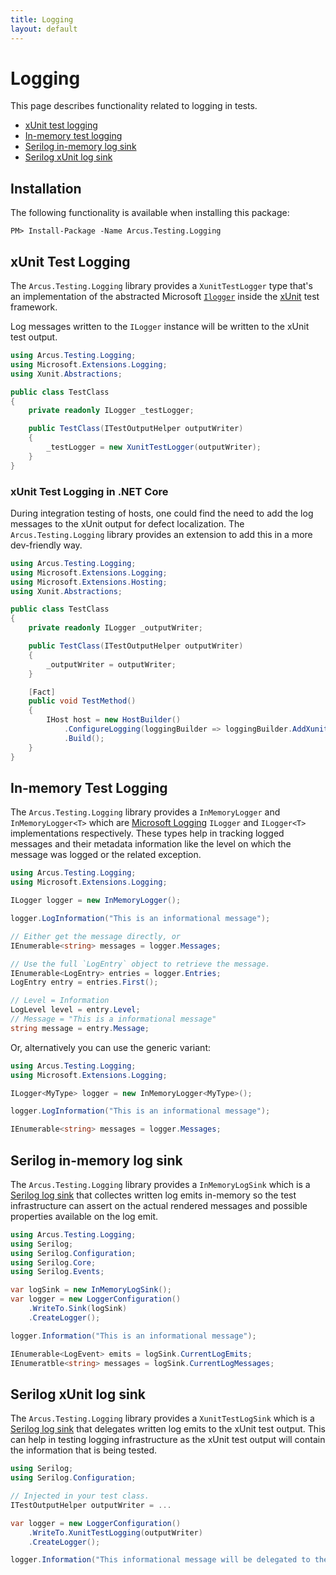 ```yaml
---
title: Logging
layout: default
---
```


# Logging

This page describes functionality related to logging in tests.

- [xUnit test logging](#xunit-test-logging)
- [In-memory test logging](#in-memory-test-logging)
- [Serilog in-memory log sink](#serilog-in-memory-log-sink)
- [Serilog xUnit log sink](#serilog-xunit-log-sink)

## Installation

The following functionality is available when installing this package:

```shell
PM> Install-Package -Name Arcus.Testing.Logging
```

## xUnit Test Logging

The `Arcus.Testing.Logging` library provides a `XunitTestLogger` type that's an implementation of the abstracted Microsoft [`Ilogger`](https://docs.microsoft.com/en-us/dotnet/api/microsoft.extensions.logging)
inside the [xUnit](https://xunit.net/) test framework.

Log messages written to the `ILogger` instance will be written to the xUnit test output.

```csharp
using Arcus.Testing.Logging;
using Microsoft.Extensions.Logging;
using Xunit.Abstractions;

public class TestClass
{
    private readonly ILogger _testLogger;

    public TestClass(ITestOutputHelper outputWriter)
    {
        _testLogger = new XunitTestLogger(outputWriter);
    }
}
```

### xUnit Test Logging in .NET Core

During integration testing of hosts, one could find the need to add the log messages to the xUnit output for defect localization.
The `Arcus.Testing.Logging` library provides an extension to add this in a more dev-friendly way.

```csharp
using Arcus.Testing.Logging;
using Microsoft.Extensions.Logging;
using Microsoft.Extensions.Hosting;
using Xunit.Abstractions;

public class TestClass
{
    private readonly ILogger _outputWriter;

    public TestClass(ITestOutputHelper outputWriter)
    {
        _outputWriter = outputWriter;
    }

    [Fact]
    public void TestMethod()
    {
        IHost host = new HostBuilder()
            .ConfigureLogging(loggingBuilder => loggingBuilder.AddXunitTestLogging(_outputWriter))
            .Build();
    }
}
```

## In-memory Test Logging

The `Arcus.Testing.Logging` library provides a `InMemoryLogger` and `InMemoryLogger<T>` which are [Microsoft Logging](https://docs.microsoft.com/en-us/aspnet/core/fundamentals/logging/?view=aspnetcore-3.1) `ILogger` and `ILogger<T>` implementations respectively.
These types help in tracking logged messages and their metadata information like the level on which the message was logged or the related exception.

```csharp
using Arcus.Testing.Logging;
using Microsoft.Extensions.Logging;

ILogger logger = new InMemoryLogger();

logger.LogInformation("This is an informational message");

// Either get the message directly, or
IEnumerable<string> messages = logger.Messages;

// Use the full `LogEntry` object to retrieve the message.
IEnumerable<LogEntry> entries = logger.Entries;
LogEntry entry = entries.First();

// Level = Information
LogLevel level = entry.Level;
// Message = "This is a informational message"
string message = entry.Message;
```

Or, alternatively you can use the generic variant:

```csharp
using Arcus.Testing.Logging;
using Microsoft.Extensions.Logging;

ILogger<MyType> logger = new InMemoryLogger<MyType>();

logger.LogInformation("This is an informational message");

IEnumerable<string> messages = logger.Messages;
```

## Serilog in-memory log sink

The `Arcus.Testing.Logging` library provides a `InMemoryLogSink` which is a [Serilog log sink](https://github.com/serilog/serilog/wiki/Configuration-Basics#sinks)
that collectes written log emits in-memory so the test infrastructure can assert on the actual rendered messages and possible properties available on the log emit.

```csharp
using Arcus.Testing.Logging;
using Serilog;
using Serilog.Configuration;
using Serilog.Core;
using Serilog.Events;

var logSink = new InMemoryLogSink();
var logger = new LoggerConfiguration()
    .WriteTo.Sink(logSink)
    .CreateLogger();

logger.Information("This is an informational message");

IEnumerable<LogEvent> emits = logSink.CurrentLogEmits;
IEnumeratble<string> messages = logSink.CurrentLogMessages;
```

## Serilog xUnit log sink

The `Arcus.Testing.Logging` library provides a `XunitTestLogSink` which is a [Serilog log sink](https://github.com/serilog/serilog/wiki/Configuration-Basics#sinks) that delegates written log emits to the xUnit test output.
This can help in testing logging infrastructure as the xUnit test output will contain the information that is being tested.

```csharp
using Serilog;
using Serilog.Configuration;

// Injected in your test class.
ITestOutputHelper outputWriter = ...

var logger = new LoggerConfiguration()
    .WriteTo.XunitTestLogging(outputWriter)
    .CreateLogger();

logger.Information("This informational message will be delegated to the xUnit test output");
```
